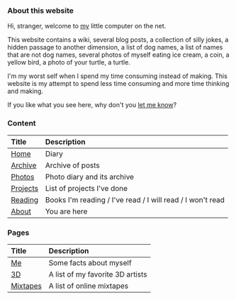 <p class="Weather is-light" is="weather-description"></p>

### About this website

Hi, stranger, welcome to [my](/me) little computer on the net.

This website contains a wiki, several blog posts, a collection of silly jokes, a hidden passage to another dimension, a list of dog names, a list of names that are not dog names, several photos of myself eating ice cream, a coin, a yellow bird, a photo of your turtle, a turtle.

I'm my worst self when I spend my time consuming instead of making. This website is my attempt to spend less time consuming and more time thinking and making.

If you like what you see here, why don't you [let me know](https://mail.javier.computer/)?

### Content

| Title | Description|
|:-------|:-------|
|[Home](/)|Diary|
|[Archive](/archive)|Archive of posts|
|[Photos](/photos)|Photo diary and its archive|
|[Projects](/projects)|List of projects I've done|
|[Reading](/reading)|Books I'm reading / I've read / I will read / I won't read|
|[About](/about) | You are here |

### Pages 

| Title | Description|
|:-------|:-------|
|[Me](/me)|Some facts about myself|
|[3D](/3D)|A list of my favorite 3D artists|
|[Mixtapes](/mixtapes)|A list of online mixtapes|



